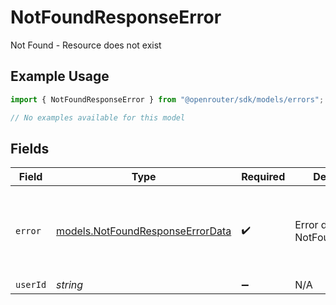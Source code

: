 # NotFoundResponseError

Not Found - Resource does not exist

## Example Usage

```typescript
import { NotFoundResponseError } from "@openrouter/sdk/models/errors";

// No examples available for this model
```

## Fields

| Field                                                                         | Type                                                                          | Required                                                                      | Description                                                                   | Example                                                                       |
| ----------------------------------------------------------------------------- | ----------------------------------------------------------------------------- | ----------------------------------------------------------------------------- | ----------------------------------------------------------------------------- | ----------------------------------------------------------------------------- |
| `error`                                                                       | [models.NotFoundResponseErrorData](../../models/notfoundresponseerrordata.md) | :heavy_check_mark:                                                            | Error data for NotFoundResponse                                               | {<br/>"code": 404,<br/>"message": "Resource not found"<br/>}                  |
| `userId`                                                                      | *string*                                                                      | :heavy_minus_sign:                                                            | N/A                                                                           |                                                                               |